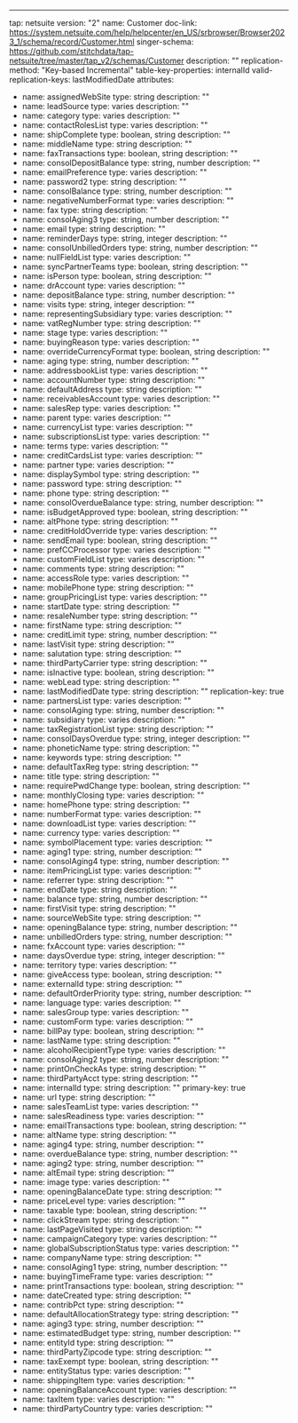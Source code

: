 ---
tap: netsuite
version: "2"
name: Customer
doc-link: https://system.netsuite.com/help/helpcenter/en_US/srbrowser/Browser2023_1/schema/record/Customer.html
singer-schema: https://github.com/stitchdata/tap-netsuite/tree/master/tap_v2/schemas/Customer
description: ""
replication-method: "Key-based Incremental"
table-key-properties: internalId
valid-replication-keys: lastModifiedDate
attributes:
- name: assignedWebSite
  type: string
  description: ""
- name: leadSource
  type: varies
  description: ""
- name: category
  type: varies
  description: ""
- name: contactRolesList
  type: varies
  description: ""
- name: shipComplete
  type: boolean, string
  description: ""
- name: middleName
  type: string
  description: ""
- name: faxTransactions
  type: boolean, string
  description: ""
- name: consolDepositBalance
  type: string, number
  description: ""
- name: emailPreference
  type: varies
  description: ""
- name: password2
  type: string
  description: ""
- name: consolBalance
  type: string, number
  description: ""
- name: negativeNumberFormat
  type: varies
  description: ""
- name: fax
  type: string
  description: ""
- name: consolAging3
  type: string, number
  description: ""
- name: email
  type: string
  description: ""
- name: reminderDays
  type: string, integer
  description: ""
- name: consolUnbilledOrders
  type: string, number
  description: ""
- name: nullFieldList
  type: varies
  description: ""
- name: syncPartnerTeams
  type: boolean, string
  description: ""
- name: isPerson
  type: boolean, string
  description: ""
- name: drAccount
  type: varies
  description: ""
- name: depositBalance
  type: string, number
  description: ""
- name: visits
  type: string, integer
  description: ""
- name: representingSubsidiary
  type: varies
  description: ""
- name: vatRegNumber
  type: string
  description: ""
- name: stage
  type: varies
  description: ""
- name: buyingReason
  type: varies
  description: ""
- name: overrideCurrencyFormat
  type: boolean, string
  description: ""
- name: aging
  type: string, number
  description: ""
- name: addressbookList
  type: varies
  description: ""
- name: accountNumber
  type: string
  description: ""
- name: defaultAddress
  type: string
  description: ""
- name: receivablesAccount
  type: varies
  description: ""
- name: salesRep
  type: varies
  description: ""
- name: parent
  type: varies
  description: ""
- name: currencyList
  type: varies
  description: ""
- name: subscriptionsList
  type: varies
  description: ""
- name: terms
  type: varies
  description: ""
- name: creditCardsList
  type: varies
  description: ""
- name: partner
  type: varies
  description: ""
- name: displaySymbol
  type: string
  description: ""
- name: password
  type: string
  description: ""
- name: phone
  type: string
  description: ""
- name: consolOverdueBalance
  type: string, number
  description: ""
- name: isBudgetApproved
  type: boolean, string
  description: ""
- name: altPhone
  type: string
  description: ""
- name: creditHoldOverride
  type: varies
  description: ""
- name: sendEmail
  type: boolean, string
  description: ""
- name: prefCCProcessor
  type: varies
  description: ""
- name: customFieldList
  type: varies
  description: ""
- name: comments
  type: string
  description: ""
- name: accessRole
  type: varies
  description: ""
- name: mobilePhone
  type: string
  description: ""
- name: groupPricingList
  type: varies
  description: ""
- name: startDate
  type: string
  description: ""
- name: resaleNumber
  type: string
  description: ""
- name: firstName
  type: string
  description: ""
- name: creditLimit
  type: string, number
  description: ""
- name: lastVisit
  type: string
  description: ""
- name: salutation
  type: string
  description: ""
- name: thirdPartyCarrier
  type: string
  description: ""
- name: isInactive
  type: boolean, string
  description: ""
- name: webLead
  type: string
  description: ""
- name: lastModifiedDate
  type: string
  description: ""
  replication-key: true
- name: partnersList
  type: varies
  description: ""
- name: consolAging
  type: string, number
  description: ""
- name: subsidiary
  type: varies
  description: ""
- name: taxRegistrationList
  type: string
  description: ""
- name: consolDaysOverdue
  type: string, integer
  description: ""
- name: phoneticName
  type: string
  description: ""
- name: keywords
  type: string
  description: ""
- name: defaultTaxReg
  type: string
  description: ""
- name: title
  type: string
  description: ""
- name: requirePwdChange
  type: boolean, string
  description: ""
- name: monthlyClosing
  type: varies
  description: ""
- name: homePhone
  type: string
  description: ""
- name: numberFormat
  type: varies
  description: ""
- name: downloadList
  type: varies
  description: ""
- name: currency
  type: varies
  description: ""
- name: symbolPlacement
  type: varies
  description: ""
- name: aging1
  type: string, number
  description: ""
- name: consolAging4
  type: string, number
  description: ""
- name: itemPricingList
  type: varies
  description: ""
- name: referrer
  type: string
  description: ""
- name: endDate
  type: string
  description: ""
- name: balance
  type: string, number
  description: ""
- name: firstVisit
  type: string
  description: ""
- name: sourceWebSite
  type: string
  description: ""
- name: openingBalance
  type: string, number
  description: ""
- name: unbilledOrders
  type: string, number
  description: ""
- name: fxAccount
  type: varies
  description: ""
- name: daysOverdue
  type: string, integer
  description: ""
- name: territory
  type: varies
  description: ""
- name: giveAccess
  type: boolean, string
  description: ""
- name: externalId
  type: string
  description: ""
- name: defaultOrderPriority
  type: string, number
  description: ""
- name: language
  type: varies
  description: ""
- name: salesGroup
  type: varies
  description: ""
- name: customForm
  type: varies
  description: ""
- name: billPay
  type: boolean, string
  description: ""
- name: lastName
  type: string
  description: ""
- name: alcoholRecipientType
  type: varies
  description: ""
- name: consolAging2
  type: string, number
  description: ""
- name: printOnCheckAs
  type: string
  description: ""
- name: thirdPartyAcct
  type: string
  description: ""
- name: internalId
  type: string
  description: ""
  primary-key: true
- name: url
  type: string
  description: ""
- name: salesTeamList
  type: varies
  description: ""
- name: salesReadiness
  type: varies
  description: ""
- name: emailTransactions
  type: boolean, string
  description: ""
- name: altName
  type: string
  description: ""
- name: aging4
  type: string, number
  description: ""
- name: overdueBalance
  type: string, number
  description: ""
- name: aging2
  type: string, number
  description: ""
- name: altEmail
  type: string
  description: ""
- name: image
  type: varies
  description: ""
- name: openingBalanceDate
  type: string
  description: ""
- name: priceLevel
  type: varies
  description: ""
- name: taxable
  type: boolean, string
  description: ""
- name: clickStream
  type: string
  description: ""
- name: lastPageVisited
  type: string
  description: ""
- name: campaignCategory
  type: varies
  description: ""
- name: globalSubscriptionStatus
  type: varies
  description: ""
- name: companyName
  type: string
  description: ""
- name: consolAging1
  type: string, number
  description: ""
- name: buyingTimeFrame
  type: varies
  description: ""
- name: printTransactions
  type: boolean, string
  description: ""
- name: dateCreated
  type: string
  description: ""
- name: contribPct
  type: string
  description: ""
- name: defaultAllocationStrategy
  type: string
  description: ""
- name: aging3
  type: string, number
  description: ""
- name: estimatedBudget
  type: string, number
  description: ""
- name: entityId
  type: string
  description: ""
- name: thirdPartyZipcode
  type: string
  description: ""
- name: taxExempt
  type: boolean, string
  description: ""
- name: entityStatus
  type: varies
  description: ""
- name: shippingItem
  type: varies
  description: ""
- name: openingBalanceAccount
  type: varies
  description: ""
- name: taxItem
  type: varies
  description: ""
- name: thirdPartyCountry
  type: varies
  description: ""
